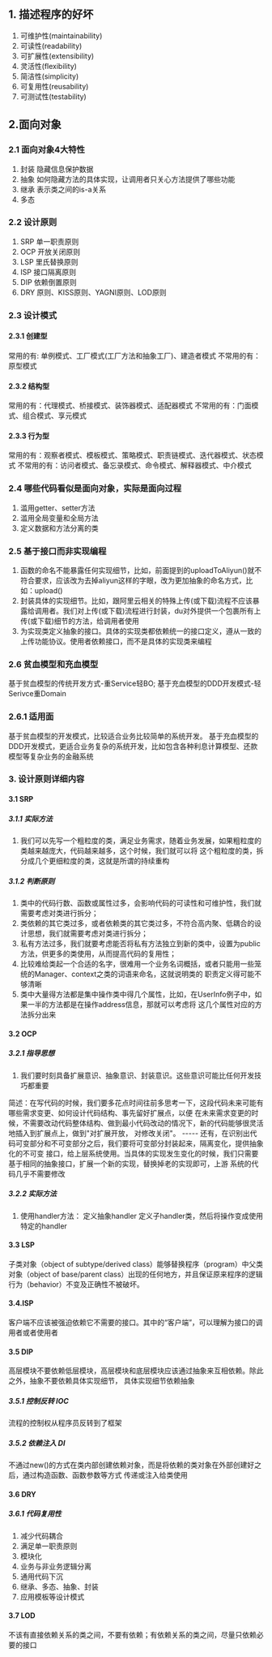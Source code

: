 ## 1. 描述程序的好坏
1. 可维护性(maintainability)
2. 可读性(readability)
3. 可扩展性(extensibility)
4. 灵活性(flexibility)
5. 简洁性(simplicity)
6. 可复用性(reusability)
8. 可测试性(testability)

## 2.面向对象
### 2.1 面向对象4大特性
1. 封装   隐藏信息保护数据
2. 抽象   如何隐藏方法的具体实现，让调用者只关心方法提供了哪些功能
3. 继承   表示类之间的is-a关系
4. 多态

### 2.2 设计原则
1. SRP 单一职责原则
2. OCP 开放关闭原则
3. LSP 里氏替换原则
4. ISP 接口隔离原则
5. DIP 依赖倒置原则
6. DRY 原则、KISS原则、YAGNI原则、LOD原则

### 2.3 设计模式
#### 2.3.1 创建型
常用的有: 单例模式、工厂模式(工厂方法和抽象工厂)、建造者模式
不常用的有：原型模式
#### 2.3.2 结构型
常用的有：代理模式、桥接模式、装饰器模式、适配器模式
不常用的有：门面模式、组合模式、享元模式
#### 2.3.3 行为型
常用的有：观察者模式、模板模式、策略模式、职责链模式、迭代器模式、状态模式
不常用的有：访问者模式、备忘录模式、命令模式、解释器模式、中介模式

### 2.4 哪些代码看似是面向对象，实际是面向过程
1. 滥用getter、setter方法
2. 滥用全局变量和全局方法
3. 定义数据和方法分离的类

### 2.5 基于接口而非实现编程
1. 函数的命名不能暴露任何实现细节，比如，前面提到的uploadToAliyun()就不符合要求，应该改为去掉aliyun这样的字眼，改为更加抽象的命名方式，比如：upload()
2. 封装具体的实现细节。比如，跟阿里云相关的特殊上传(或下载)流程不应该暴露给调用者。我们对上传(或下载)流程进行封装，du对外提供一个包裹所有上传(或下载)细节的方法，给调用者使用
3. 为实现类定义抽象的接口。具体的实现类都依赖统一的接口定义，遵从一致的上传功能协议。使用者依赖接口，而不是具体的实现类来编程

### 2.6 贫血模型和充血模型
基于贫血模型的传统开发方式-重Service轻BO;
基于充血模型的DDD开发模式-轻Serivce重Domain

### 2.6.1 适用面
基于贫血模型的开发模式，比较适合业务比较简单的系统开发。
基于充血模型的DDD开发模式，更适合业务复杂的系统开发，比如包含各种利息计算模型、还款模型等复杂业务的金融系统


### 3. 设计原则详细内容
#### 3.1 SRP
##### 3.1.1 实际方法
1. 我们可以先写一个粗粒度的类，满足业务需求，随着业务发展，如果粗粒度的类越来越庞大，代码越来越多，这个时候，我们就可以将
这个粗粒度的类，拆分成几个更细粒度的类，这就是所谓的持续重构

##### 3.1.2 判断原则
1. 类中的代码行数、函数或属性过多，会影响代码的可读性和可维护性，我们就需要考虑对类进行拆分；
2. 类依赖的其它类过多，或者依赖类的其它类过多，不符合高内聚、低耦合的设计思想，我们就需要考虑对类进行拆分；
3. 私有方法过多，我们就要考虑能否将私有方法独立到新的类中，设置为public方法，供更多的类使用，从而提高代码的复用性；
4. 比较难给类起一个合适的名字，很难用一个业务名词概括，或者只能用一些笼统的Manager、context之类的词语来命名，这就说明类的
职责定义得可能不够清晰
5. 类中大量得方法都是集中操作类中得几个属性，比如，在UserInfo例子中，如果一半的方法都是在操作address信息，那就可以考虑将
这几个属性对应的方法拆分出来


#### 3.2 OCP
##### 3.2.1 指导思想
1. 我们要时刻具备扩展意识、抽象意识、封装意识。这些意识可能比任何开发技巧都重要

简述：在写代码的时候，我们要多花点时间往前多思考一下，这段代码未来可能有哪些需求变更、如何设计代码结构、事先留好扩展点，以便
在未来需求变更的时候，不需要改动代码整体结构、做到最小代码改动的情况下，新的代码能够很灵活地插入到扩展点上，做到"对扩展开放，
对修改关闭"。  -----   还有，在识别出代码可变部分和不可变部分之后，我们要将可变部分封装起来，隔离变化，提供抽象化的不可变
接口，给上层系统使用。当具体的实现发生变化的时候，我们只需要基于相同的抽象接口，扩展一个新的实现，替换掉老的实现即可，上游
系统的代码几乎不需要修改


##### 3.2.2 实际方法
1. 使用handler方法： 定义抽象handler 定义子handler类，然后将操作变成使用特定的handler

#### 3.3 LSP
子类对象（object of subtype/derived class）能够替换程序（program）中父类对象（object of base/parent class）出现的任何地方，并且保证原来程序的逻辑行为（behavior）不变及正确性不被破坏。

#### 3.4.ISP
客户端不应该被强迫依赖它不需要的接口。其中的“客户端”，可以理解为接口的调用者或者使用者

#### 3.5 DIP
高层模块不要依赖低层模块，高层模块和底层模块应该通过抽象来互相依赖。除此之外，抽象不要依赖具体实现细节，
具体实现细节依赖抽象

##### 3.5.1 控制反转 IOC
流程的控制权从程序员反转到了框架

##### 3.5.2 依赖注入 DI
不通过new()的方式在类内部创建依赖对象，而是将依赖的类对象在外部创建好之后，通过构造函数、函数参数等方式
传递或注入给类使用

#### 3.6 DRY
##### 3.6.1 代码复用性
1. 减少代码耦合
2. 满足单一职责原则
3. 模块化
4. 业务与非业务逻辑分离
5. 通用代码下沉
6. 继承、多态、抽象、封装
7. 应用模板等设计模式

#### 3.7 LOD
不该有直接依赖关系的类之间，不要有依赖；有依赖关系的类之间，尽量只依赖必要的接口





